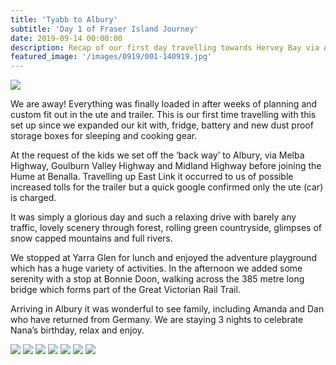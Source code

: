 ```yaml
---
title: 'Tyabb to Albury'
subtitle: 'Day 1 of Fraser Island Journey'
date: 2019-09-14 00:00:00
description: Recap of our first day travelling towards Hervey Bay via Albury. With stops at Yarraglen and Bonnie Doon before making it to our destination for the day, Albury.
featured_image: '/images/0919/001-140919.jpg'
---
```


![](/images/0919/001-140919.jpg)

We are away! Everything was finally loaded in after weeks of planning and custom fit out in the ute and trailer. This is our first time travelling with this set up since we expanded our kit with, fridge, battery and new dust proof storage boxes for sleeping and cooking gear. 

At the request of the kids we set off the ‘back way’ to Albury, via Melba Highway, Goulburn Valley Highway and Midland Highway before joining the Hume at Benalla. Travelling up East Link it occurred to us of possible increased tolls for the trailer but a quick google confirmed only the ute (car) is charged.

It was simply a glorious day and such a relaxing drive with barely any traffic, lovely scenery through forest, rolling green countryside, glimpses of snow capped mountains and full rivers. 

We stopped at Yarra Glen for lunch and enjoyed the adventure playground which has a huge variety of activities. In the afternoon we added some serenity with a stop at Bonnie Doon, walking across the 385 metre long bridge which forms part of the Great Victorian Rail Trail.

Arriving in Albury it was wonderful to see family, including Amanda and Dan who have returned from Germany. We are staying 3 nights to celebrate Nana’s birthday, relax and enjoy.

<div class="gallery" data-columns="2">
	<img src="/images/0919/002-140919.jpg">
	<img src="/images/0919/003-140919.jpg">
	<img src="/images/0919/004-140919.jpg">
	<img src="/images/0919/005-140919.jpg">
	<img src="/images/0919/006-140919.jpg">
        <img src="/images/0919/007-140919.jpg">
	<img src="/images/0919/008-140919.jpg">
</div>

